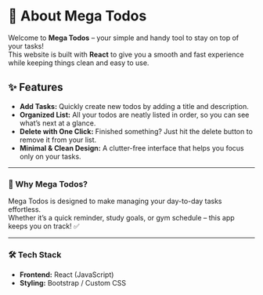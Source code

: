 # 📌 About Mega Todos

Welcome to **Mega Todos** – your simple and handy tool to stay on top of your tasks!  
This website is built with **React** to give you a smooth and fast experience while keeping things clean and easy to use.

## ✨ Features
- **Add Tasks:** Quickly create new todos by adding a title and description.  
- **Organized List:** All your todos are neatly listed in order, so you can see what’s next at a glance.  
- **Delete with One Click:** Finished something? Just hit the delete button to remove it from your list.  
- **Minimal & Clean Design:** A clutter-free interface that helps you focus only on your tasks.  

---

### 🚀 Why Mega Todos?
Mega Todos is designed to make managing your day-to-day tasks effortless.  
Whether it’s a quick reminder, study goals, or gym schedule – this app keeps you on track! ✅

---

### 🛠️ Tech Stack
- **Frontend:** React (JavaScript)  
- **Styling:** Bootstrap / Custom CSS  
